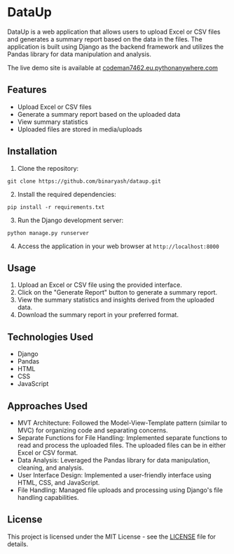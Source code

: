 # DataUp

DataUp is a web application that allows users to upload Excel or CSV files and generates a summary report based on the data in the files. The application is built using Django as the backend framework and utilizes the Pandas library for data manipulation and analysis.

The live demo site is available at [codeman7462.eu.pythonanywhere.com](https://codeman7462.eu.pythonanywhere.com)

## Features

- Upload Excel or CSV files
- Generate a summary report based on the uploaded data
- View summary statistics 
- Uploaded files are stored in media/uploads
## Installation

1. Clone the repository:

```
git clone https://github.com/binaryash/dataup.git
```

2. Install the required dependencies:

```
pip install -r requirements.txt
```

3. Run the Django development server:

```
python manage.py runserver
```

4. Access the application in your web browser at `http://localhost:8000`

## Usage

1. Upload an Excel or CSV file using the provided interface.
2. Click on the "Generate Report" button to generate a summary report.
3. View the summary statistics and insights derived from the uploaded data.
4. Download the summary report in your preferred format.

## Technologies Used

- Django
- Pandas
- HTML
- CSS
- JavaScript

## Approaches Used

- MVT Architecture: Followed the Model-View-Template pattern (similar to MVC) for organizing code and separating concerns.
- Separate Functions for File Handling: Implemented separate functions to read and process the uploaded files. The uploaded files can be in either Excel or CSV format.
- Data Analysis: Leveraged the Pandas library for data manipulation, cleaning, and analysis.
- User Interface Design: Implemented a user-friendly interface using HTML, CSS, and JavaScript.
- File Handling: Managed file uploads and processing using Django's file handling capabilities.

## License

This project is licensed under the MIT License - see the [LICENSE](LICENSE) file for details.